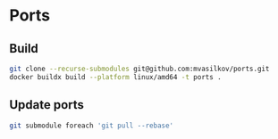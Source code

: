 # Ports

## Build

```sh
git clone --recurse-submodules git@github.com:mvasilkov/ports.git
docker buildx build --platform linux/amd64 -t ports .
```

## Update ports

```sh
git submodule foreach 'git pull --rebase'
```
